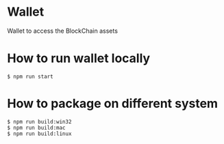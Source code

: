 # Wallet
Wallet to access the BlockChain assets

# How to run wallet locally
```
$ npm run start
```

# How to package on different system
```
$ npm run build:win32
$ npm run build:mac
$ npm run build:linux
```
